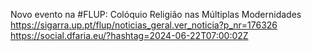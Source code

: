 Novo evento na #FLUP: Colóquio Religião nas Múltiplas Modernidades https://sigarra.up.pt/flup/noticias_geral.ver_noticia?p_nr=176326 https://social.dfaria.eu/?hashtag=2024-06-22T07:00:02Z